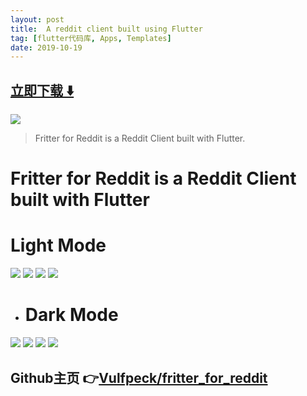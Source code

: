 ```yaml
---
layout: post
title:  A reddit client built using Flutter
tag: [flutter代码库, Apps, Templates]
date: 2019-10-19
---
```


 


## [立即下载 ️⬇️ ](https://codeload.github.com/Vulfpeck/fritter_for_reddit/zip/master) 


 
![](https://flutterawesome.com/content/images/2019/10/fritter_for_reddit.jpg)
 
>
> Fritter for Reddit is a Reddit Client built with Flutter.
>

 
# Fritter for Reddit is a Reddit Client built with Flutter

# Light Mode
![](https://raw.githubusercontent.com/Vulfpeck/fritter_for_reddit/master//images/light1.png)
![](https://raw.githubusercontent.com/Vulfpeck/fritter_for_reddit/master//images/light2.png)
![](https://raw.githubusercontent.com/Vulfpeck/fritter_for_reddit/master//images/light3.png)
![](https://raw.githubusercontent.com/Vulfpeck/fritter_for_reddit/master//images/light4.png)

* # Dark Mode
![](https://raw.githubusercontent.com/Vulfpeck/fritter_for_reddit/master//images/dark1.png)
![](https://raw.githubusercontent.com/Vulfpeck/fritter_for_reddit/master//images/dark2.png)
![](https://raw.githubusercontent.com/Vulfpeck/fritter_for_reddit/master//images/dark3.png)
![](https://raw.githubusercontent.com/Vulfpeck/fritter_for_reddit/master//images/dark4.png)
## Github主页 👉[Vulfpeck/fritter_for_reddit](http://github.com/Vulfpeck/fritter_for_reddit)
